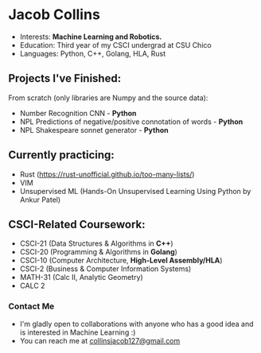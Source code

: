# Jacob Collins
- Interests: **Machine Learning and Robotics.**
- Education: Third year of my CSCI undergrad at CSU Chico
- Languages: Python, C++, Golang, HLA, Rust
## Projects I've Finished:
From scratch (only libraries are Numpy and the source data):
   - Number Recognition CNN - **Python**
   - NPL Predictions of negative/positive connotation of words - **Python**
   - NPL Shakespeare sonnet generator - **Python**
## Currently practicing:
   - Rust (https://rust-unofficial.github.io/too-many-lists/)
   - VIM
   - Unsupervised ML (Hands-On Unsupervised Learning Using Python by Ankur Patel)
## CSCI-Related Coursework:
   - CSCI-21 (Data Structures & Algorithms in **C++**)
   - CSCI-20 (Programming & Algorithms in **Golang**)
   - CSCI-10 (Computer Architecture, **High-Level Assembly/HLA**)
   - CSCI-2  (Business & Computer Information Systems)
   - MATH-31 (Calc II, Analytic Geometry)
   - CALC 2
### Contact Me
-  I'm gladly open to collaborations with anyone who has a good idea and is interested in Machine Learning :)
-  You can reach me at collinsjacob127@gmail.com

<!---
collinsjacob127/collinsjacob127 is a ✨ special ✨ repository because its `README.md` (this file) appears on your GitHub profile.
You can click the Preview link to take a look at your changes.
--->
